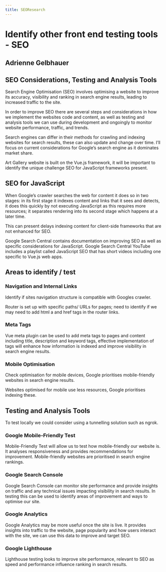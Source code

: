 ```yaml
---
title: SEOResearch
---
```




# Identify other front end testing tools - SEO

## Adrienne Gelbhauer

## SEO Considerations, Testing and Analysis Tools

Search Engine Optimisation (SEO) involves optimising a website to improve its accuracy, visibility
and ranking in search engine results, leading to increased traffic to the site.

In order to improve SEO there are several steps and considerations in how we implement the websites
code and content, as well as testing and analysis tools we can use during development and ongoingly
to monitor website performance, traffic, and trends.

Search engines can differ in their methods for crawling and indexing websites for search results,
these can also update and change over time. I’ll focus on current considerations for Google’s search
engine as it dominates market share.

Art Gallery website is built on the Vue.js framework, it will be important to identify the unique
challenge SEO for JavaScript frameworks present.

## SEO for JavaScript

When Google’s crawler searches the web for content it does so in two stages: in its first stage it
indexes content and links that it sees and detects, it does this quickly by not executing JavaScript
as this requires more resources; it separates rendering into its second stage which happens at a
later time.

This can present delays indexing content for client-side frameworks that are not enhanced for SEO.

Google Search Central contains documentation on improving SEO as well as specific considerations for
JavaScript. Google Search Central YouTube includes a playlist called JavaScript SEO that has short
videos including one specific to Vue.js web apps.

## Areas to identify / test

### Navigation and Internal Links

Identify if sites navigation structure is compatible with Googles crawler.

Router is set up with specific paths/ URLs for pages; need to identify if we may need to add html a
and href tags in the router links.

### Meta Tags

Vue meta plugin can be used to add meta tags to pages and content including title, description and
keyword tags, effective implementation of tags will enhance how information is indexed and improve
visibility in search engine results.

### Mobile Optimisation

Check optimisation for mobile devices, Google prioritises mobile-friendly websites in search engine
results.

Websites optimised for mobile use less resources, Google prioritises indexing these.

## Testing and Analysis Tools

To test locally we could consider using a tunnelling solution such as ngrok.

### Google Mobile-Friendly Test

Mobile-Friendly Test will allow us to test how mobile-friendly our website is. It analyses
responsiveness and provides recommendations for improvement. Mobile-friendly websites are
prioritised in search engine rankings.

### Google Search Console

Google Search Console can monitor site performance and provide insights on traffic and any technical
issues impacting visibility in search results. In testing this can be used to identify areas of
improvement and ways to optimise our site.

### Google Analytics

Google Analytics may be more useful once the site is live. It provides insights into traffic to the
website, page popularity and how users interact with the site, we can use this data to improve and
target SEO.

### Google Lighthouse

Lighthouse testing looks to improve site performance, relevant to SEO as speed and performance
influence ranking in search results.
